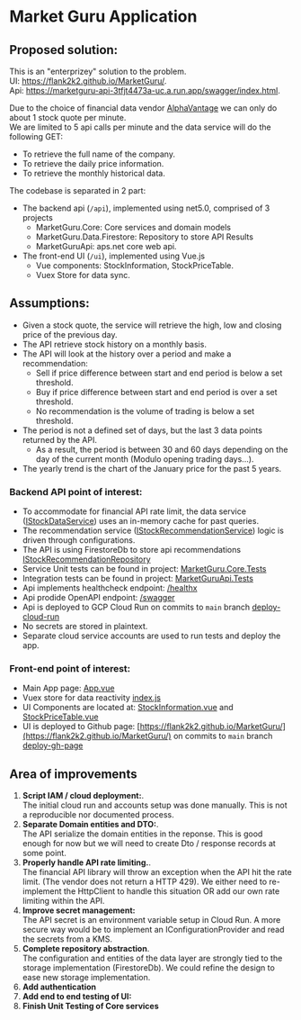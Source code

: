 # Market Guru Application

## Proposed solution:

This is an "enterprizey" solution to the problem.  
UI: https://flank2k2.github.io/MarketGuru/.  
Api: https://marketguru-api-3tfjt4473a-uc.a.run.app/swagger/index.html.   

Due to the choice of financial data vendor [AlphaVantage](https://www.alphavantage.co/documentation/) we can only do about 1 stock quote per minute.   
We are limited to 5 api calls per minute and the data service will do the following GET:
  -  To retrieve the full name of the company.
  -  To retrieve the daily price information.
  -  To retrieve the monthly historical data.

The codebase is separated in 2 part:
  - The backend api (`/api`), implemented using net5.0, comprised of 3 projects
    - MarketGuru.Core: Core services and domain models
    - MarketGuru.Data.Firestore: Repository to store API Results
    - MarketGuruApi: aps.net core web api.
  - The front-end UI (`/ui`), implemented using Vue.js
    - Vue components: StockInformation, StockPriceTable.
    - Vuex Store for data sync.

## Assumptions:

 - Given a stock quote, the service will retrieve the high, low and closing price of the previous day.
 - The API retrieve stock history on a monthly basis.
 - The API will look at the history over a period and make a recommendation:
    - Sell if price difference between start and end period is below a set threshold.
    - Buy if price difference between start and end period is over a set threshold.
    - No recommendation is the volume of trading is below a set threshold.
 - The period is not a defined set of days, but the last 3 data points returned by the API. 
    - As a result, the period is between 30 and 60 days depending on the day of the current month (Modulo opening trading days...). 
 - The yearly trend is the chart of the January price for the past 5 years.

### Backend API point of interest:

- To accommodate for financial API rate limit, the data service ([IStockDataService](https://github.com/Flank2k2/MarketGuru/blob/main/api/MarketGuru.Core/Services/StockDataService.cs)) uses an in-memory cache for past queries.
- The recommendation service ([IStockRecommendationService](https://github.com/Flank2k2/MarketGuru/blob/main/api/MarketGuru.Core/Services/StockRecommendationService.cs)) logic is driven through configurations.
- The API is using FirestoreDb to store api recommendations [IStockRecommendationRepository](https://github.com/Flank2k2/MarketGuru/blob/main/api/MarketGuru.Data/Repository/StockRecommendationRepository.cs)
- Service Unit tests can be found in project: [MarketGuru.Core.Tests](https://github.com/Flank2k2/MarketGuru/tree/main/api/MarketGuru.Core.Tests)
- Integration tests can be found in project: [MarketGuruApi.Tests](https://github.com/Flank2k2/MarketGuru/tree/main/api/MarketGuruApi.Tests)
- Api implements healthcheck endpoint: [/healthx](https://marketguru-api-3tfjt4473a-uc.a.run.app/healthz)
- Api prodide OpenAPI endpoint: [/swagger](https://marketguru-api-3tfjt4473a-uc.a.run.app/swagger/index.html)
- Api is deployed to GCP Cloud Run on commits to `main` branch [deploy-cloud-run](https://github.com/Flank2k2/MarketGuru/blob/main/.github/workflows/deploy-cloud-run.yml)  
- No secrets are stored in plaintext.
- Separate cloud service accounts are used to run tests and deploy the app.

### Front-end point of interest:

- Main App page: [App.vue](https://github.com/Flank2k2/MarketGuru/blob/main/ui/src/App.vue)
- Vuex store for data reactivity [index.js](https://github.com/Flank2k2/MarketGuru/blob/main/ui/src/store/index.js)
- UI Components are located at: [StockInformation.vue](https://github.com/Flank2k2/MarketGuru/blob/main/ui/src/components/StockInformation.vue) and [StockPriceTable.vue](https://github.com/Flank2k2/MarketGuru/blob/main/ui/src/components/StockPriceTable.vue)
- UI is deployed to Github page: [https://flank2k2.github.io/MarketGuru/](https://flank2k2.github.io/MarketGuru/) on commits to `main` branch [deploy-gh-page](https://github.com/Flank2k2/MarketGuru/blob/main/.github/workflows/deploy-gh-page.yml)

## Area of improvements

1. **Script IAM / cloud deployment:**.   
The initial cloud run and accounts setup was done manually. This is not a reproducible nor documented process.
2. **Separate Domain entities and DTO:**.   
The API serialize the domain entities in the reponse. This is good enough for now but we will need to create Dto / response records at some point.
4. **Properly handle API rate limiting.**.  
 The financial API library will throw an exception when the API hit the rate limit. (The vendor does not return a HTTP 429). 
 We either need to re-implement the HttpClient to handle this situation OR add our own rate limiting within the API. 
5. **Improve secret management:**    
The API secret is an environment variable setup in Cloud Run. A more secure way would be to implement an IConfigurationProvider and read the secrets from a KMS.
6. **Complete repository abstraction**.   
The configuration and entities of the data layer are strongly tied to the storage implementation (FirestoreDb). We could refine the design to ease new storage implementation.
7. **Add authentication**
8. **Add end to end testing of UI:**
9. **Finish Unit Testing of Core services**
